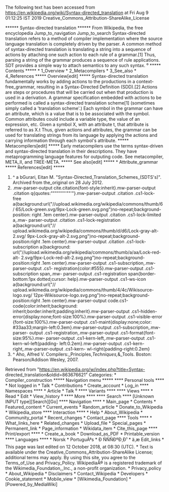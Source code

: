 The following text has been accessed from https://en.wikipedia.org/wiki/Syntax-directed_translation at Fri Aug 9 01:12:25 IST 2019
Creative_Commons_Attribution-ShareAlike_License




















****** Syntax-directed translation ******
From Wikipedia, the free encyclopedia
Jump_to_navigation Jump_to_search
Syntax-directed translation refers to a method of compiler implementation where
the source language translation is completely driven by the parser.
A common method of syntax-directed translation is translating a string into a
sequence of actions by attaching one such action to each rule of a grammar.[1]
Thus, parsing a string of the grammar produces a sequence of rule applications.
SDT provides a simple way to attach semantics to any such syntax.
⁰
***** Contents *****
    * 1_Overview
    * 2_Metacompilers
    * 3_See_also
    * 4_References
***** Overview[edit] *****
Syntax-directed translation fundamentally works by adding actions to the
productions in a context-free_grammar, resulting in a Syntax-Directed
Definition (SDD).[2] Actions are steps or procedures that will be carried out
when that production is used in a derivation. A grammar specification embedded
with actions to be performed is called a syntax-directed translation scheme[1]
(sometimes simply called a 'translation scheme'.)
Each symbol in the grammar can have an attribute, which is a value that is to
be associated with the symbol. Common attributes could include a variable type,
the value of an expression, etc. Given a symbol X, with an attribute t, that
attribute is referred to as X.t
Thus, given actions and attributes, the grammar can be used for translating
strings from its language by applying the actions and carrying information
through each symbol's attribute.
***** Metacompilers[edit] *****
Early metacompilers use the terms syntax-driven and syntax-directed translation
in their descriptions. They have metaprogramming language features for
outputing code.
See metacompiler, META_II, and TREE-META.
***** See also[edit] *****
    * Attribute_grammar
***** References[edit] *****
   1. ^ a bGurari, Eitan M. "Syntax-Directed_Translation_Schemes_(SDTS's)".
      Archived from the_original on 28 July 2012.
   2. .mw-parser-output cite.citation{font-style:inherit}.mw-parser-output
      .citation q{quotes:"\"""\"""'""'"}.mw-parser-output .citation .cs1-lock-
      free a{background:url("//upload.wikimedia.org/wikipedia/commons/thumb/6/
      65/Lock-green.svg/9px-Lock-green.svg.png")no-repeat;background-position:
      right .1em center}.mw-parser-output .citation .cs1-lock-limited a,.mw-
      parser-output .citation .cs1-lock-registration a{background:url("//
      upload.wikimedia.org/wikipedia/commons/thumb/d/d6/Lock-gray-alt-2.svg/
      9px-Lock-gray-alt-2.svg.png")no-repeat;background-position:right .1em
      center}.mw-parser-output .citation .cs1-lock-subscription a{background:
      url("//upload.wikimedia.org/wikipedia/commons/thumb/a/aa/Lock-red-alt-
      2.svg/9px-Lock-red-alt-2.svg.png")no-repeat;background-position:right
      .1em center}.mw-parser-output .cs1-subscription,.mw-parser-output .cs1-
      registration{color:#555}.mw-parser-output .cs1-subscription span,.mw-
      parser-output .cs1-registration span{border-bottom:1px dotted;cursor:
      help}.mw-parser-output .cs1-ws-icon a{background:url("//
      upload.wikimedia.org/wikipedia/commons/thumb/4/4c/Wikisource-logo.svg/
      12px-Wikisource-logo.svg.png")no-repeat;background-position:right .1em
      center}.mw-parser-output code.cs1-code{color:inherit;background:
      inherit;border:inherit;padding:inherit}.mw-parser-output .cs1-hidden-
      error{display:none;font-size:100%}.mw-parser-output .cs1-visible-error
      {font-size:100%}.mw-parser-output .cs1-maint{display:none;color:
      #33aa33;margin-left:0.3em}.mw-parser-output .cs1-subscription,.mw-parser-
      output .cs1-registration,.mw-parser-output .cs1-format{font-size:95%}.mw-
      parser-output .cs1-kern-left,.mw-parser-output .cs1-kern-wl-left{padding-
      left:0.2em}.mw-parser-output .cs1-kern-right,.mw-parser-output .cs1-kern-
      wl-right{padding-right:0.2em}
   3. ^ Aho, Alfred V. Compilers:_Principles,_Techniques,_&_Tools. Boston:
      Pearson/Addison Wesley, 2007.

Retrieved from "https://en.wikipedia.org/w/index.php?title=Syntax-
directed_translation&oldid=863676621"
Categories:
    * Compiler_construction
***** Navigation menu *****
**** Personal tools ****
    * Not logged in
    * Talk
    * Contributions
    * Create_account
    * Log_in
**** Namespaces ****
    * Article
    * Talk
⁰
**** Variants ****
**** Views ****
    * Read
    * Edit
    * View_history
⁰
**** More ****
**** Search ****
[Unknown INPUT type][Search][Go]
**** Navigation ****
    * Main_page
    * Contents
    * Featured_content
    * Current_events
    * Random_article
    * Donate_to_Wikipedia
    * Wikipedia_store
**** Interaction ****
    * Help
    * About_Wikipedia
    * Community_portal
    * Recent_changes
    * Contact_page
**** Tools ****
    * What_links_here
    * Related_changes
    * Upload_file
    * Special_pages
    * Permanent_link
    * Page_information
    * Wikidata_item
    * Cite_this_page
**** Print/export ****
    * Create_a_book
    * Download_as_PDF
    * Printable_version
**** Languages ****
    * Norsk
    * PortuguÃªs
    * Ð ÑÑÑÐºÐ¸Ð¹
    * ä¸­æ
Edit_links
    * This page was last edited on 12 October 2018, at 08:30 (UTC).
    * Text is available under the Creative_Commons_Attribution-ShareAlike
      License; additional terms may apply. By using this site, you agree to the
      Terms_of_Use and Privacy_Policy. WikipediaÂ® is a registered trademark of
      the Wikimedia_Foundation,_Inc., a non-profit organization.
    * Privacy_policy
    * About_Wikipedia
    * Disclaimers
    * Contact_Wikipedia
    * Developers
    * Cookie_statement
    * Mobile_view
    * [Wikimedia_Foundation]
    * [Powered_by_MediaWiki]
